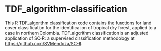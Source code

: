 # TDF_algorithm-classification
This R TDF_algorithm classification code contains the functions for land cover classification for the identification of tropical dry forest, applied to a case in northern Colombia. TDF_algorithm classification is an adjusted application of SC-R: a supervised classification methodology at https://github.com/SVMendoza/SC-R. 
